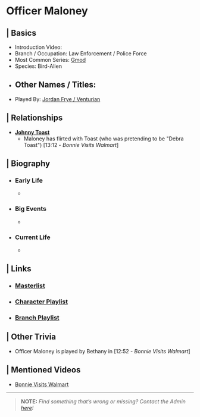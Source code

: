 # Officer Maloney  


## | Basics  
- Introduction Video: []()  
- Branch / Occupation: Law Enforcement / Police Force  
- Most Common Series: [Gmod]()  
- Species: Bird-Alien  
- Other Names / Titles:   
  -   
- Played By: [Jordan Frye / Venturian]()  


## | Relationships  
- [**Johnny Toast**]()  
  - Maloney has flirted with Toast \(who was pretending to be "Debra Toast") [13:12 - *Bonnie Visits Walmart*]


## | Biography  
- ### Early Life  
  -   
- ### Big Events  
  -   
- ### Current Life  
  -   

 
## | Links  
- ### [Masterlist]()  
- ### [Character Playlist]()  
- ### [Branch Playlist]()  


## | Other Trivia  
- Officer Maloney is played by Bethany in [12:52 - *Bonnie Visits Walmart*]

## | Mentioned Videos
- [Bonnie Visits Walmart]()

----

> **NOTE:** *Find something that’s wrong or missing? Contact the Admin [here](./chapter_2.md)!*